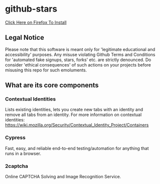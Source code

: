 # github-stars

[Click Here on Firefox To Install]()


## Legal Notice
Please note that this software is meant only for 'legitimate educational and accessibility' purposes. Any misuse violating Github Terms and Conditions for 'automated fake signups, stars, forks' etc. are strictly denounced. Do consider 'ethical consequences' of such actions on your projects before misusing this repo for such emoluments. 

## What are its core components

### Contextual Identities

Lists existing identities, lets you create new tabs with an identity and remove all tabs from an identity. For more information on contextual identities: https://wiki.mozilla.org/Security/Contextual_Identity_Project/Containers

### Cypress

Fast, easy, and reliable end-to-end testing/automation for anything that runs in a browser.

### 2captcha

Online CAPTCHA Solving and Image Recognition Service.
